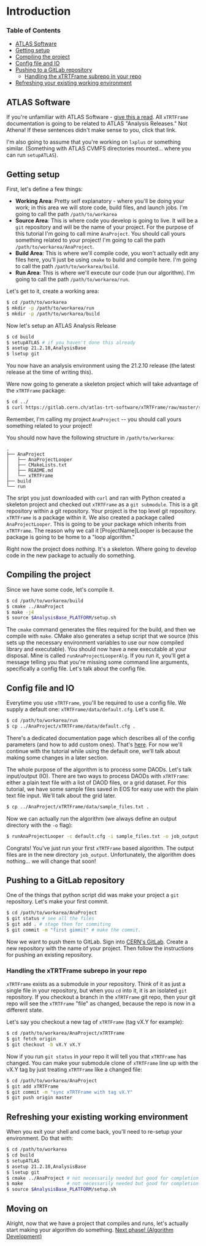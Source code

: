 # Introduction

### Table of Contents
* [ATLAS Software](#atlas-software)
* [Getting setup](#getting-setup)
* [Compiling the project](#compiling-the-project)
* [Config file and IO](#config-file-and-io)
* [Pushing to a GitLab repository](#pushing-to-a-gitlab-repository)
  + [Handling the xTRTFrame subrepo in your repo](#handling-the-xtrtframe-subrepo-in-your-repo)
* [Refreshing your existing working environment](#refreshing-your-existing-working-environment)

## ATLAS Software

If you're unfamiliar with ATLAS Software - [give this a
read](ATLASSW.md). All `xTRTFrame` documentation is going to be related
to ATLAS "Analysis Releases." Not Athena! If these sentences didn't
make sense to you, click that link.

I'm also going to assume that you're working on `lxplus` or something
similar. (Something with ATLAS CVMFS directories mounted... where you
can run `setupATLAS`).

## Getting setup

First, let's define a few things:

* **Working Area**: Pretty self explanatory - where you'll be doing
  your work; in this area we will store code, build files, and launch
  jobs. I'm going to call the path `/path/to/workarea`
* **Source Area**: This is where code you develop is going to live. It
  will be a `git` repository and will be the name of your project. For
  the purpose of this tutorial I'm going to call mine
  `AnaProject`. You should call yours something related to your
  project! I'm going to call the path `/path/to/workarea/AnaProject`.
* **Build Area**: This is where we'll compile code, you won't actually
  edit any files here, you'll just be using `cmake` to build and compile
  here. I'm going to call the path `/path/to/workarea/build`.
* **Run Area**: This is where we'll execute our code (run our
  algorithm). I'm going to call the path `/path/to/workarea/run`.

Let's get to it, create a working area:

```sh
$ cd /path/to/workarea
$ mkdir -p /path/to/workarea/run
$ mkdir -p /path/to/workarea/build
```

Now let's setup an ATLAS Analysis Release

```sh
$ cd build
$ setupATLAS # if you haven't done this already
$ asetup 21.2.10,AnalysisBase
$ lsetup git
```

You now have an analysis environment using the 21.2.10 release (the
latest release at the time of writing this).

Were now going to generate a skeleton project which will take
advantage of the `xTRTFrame` package:

```sh
$ cd ../
$ curl https://gitlab.cern.ch/atlas-trt-software/xTRTFrame/raw/master/scripts/xTRTGenerateProject.py | python - AnaProject
```

Remember, I'm calling my project `AnaProject` -- you should call yours
something related to your project!

You should now have the following structure in `/path/to/workarea`:
```
.
├── AnaProject
│   ├── AnaProjectLooper
│   ├── CMakeLists.txt
│   ├── README.md
│   └── xTRTFrame
├── build
└── run
```

The sript you just downloaded with `curl` and ran with Python created
a skeleton project and checked out `xTRTFrame` as a `git
submodule`. This is a git repository within a git repository.  Your
project is the top level git repository. `xTRTFrame` is a package
within it. We also created a package called `AnaProjectLooper`. This
is going to be your package which inherits from `xTRTFrame`. The
reason why we call it [ProjectName]Looper is because the package is
going to be home to a "loop algorithm."

Right now the project does _nothing_. It's a skeleton. Where going to
develop code in the new package to actually do something.


## Compiling the project

Since we have some code, let's compile it.

```sh
$ cd /path/to/workarea/build
$ cmake ../AnaProject
$ make -j4
$ source $AnalysisBase_PLATFORM/setup.sh
```

The `cmake` command generates the files required for the build, and
then we compile with `make`. CMake also generates a setup script that
we source (this sets up the necessary environment variables to use our
now compiled library and executable). You should now have a new
executable at your disposal. Mine is called
`runAnaProjectLooperAlg`. If you run it, you'll get a message telling
you that you're missing some command line arguments, specifically a
config file. Let's talk about the config file.

## Config file and IO

Everytime you use `xTRTFrame`, you'll be required to use a config
file. We supply a default one: `xTRTFrame/data/default.cfg`. Let's use
it.

```sh
$ cd /path/to/workarea/run
$ cp ../AnaProject/xTRTFrame/data/default.cfg .
```

There's a dedicated documentation page which describes all of the
config parameters (and how to add custom ones). That's
[here](Config.md). For now we'll continue with the tutorial while
using the default one, we'll talk about making some changes in a later
section.

The whole purpose of the algorithm is to process some DAODs. Let's
talk input/output (IO). There are two ways to process DAODs with
`xTRTFrame`: either a plain text file with a list of DAOD files, or a
grid dataset. For this tutorial, we have some sample files saved in
EOS for easy use with the plain text file input. We'll talk about the
grid later.

```sh
$ cp ../AnaProject/xTRTFrame/data/sample_files.txt .
```

Now we can actually run the algorithm (we always define an output
directory with the `-o` flag):

```sh
$ runAnaProjectLooper -c default.cfg -i sample_files.txt -o job_output
```

Congrats! You've just run your first `xTRTFrame` based algorithm. The
output files are in the new directory `job_output`. Unfortunately, the
algorithm does nothing... we will change that soon!

## Pushing to a GitLab repository

One of the things that python script did was make your project a `git`
repository. Let's make your first commit.

```sh
$ cd /path/to/workarea/AnaProject
$ git status # see all the files
$ git add . # stage them for commiting
$ git commit -m "first gimmit" # make the commit.
```

Now we want to push them to GitLab. Sign into [CERN's
GitLab](https://gitlab.cern.ch/). Create a new repository with the
name of your project. Then follow the instructions for pushing an
existing repository.

### Handling the xTRTFrame subrepo in your repo

`xTRTFrame` exists as a submodule in _your_ repository. Think of it as
just a single file in your repository, but when you `cd` into it, it
is an isolated `git` repository. If you checkout a branch in the
`xTRTFrame` git repo, then your git repo will see the `xTRTFrame`
"file" as changed, because the repo is now in a different state.

Let's say you checkout a new tag of `xTRTFrame` (tag vX.Y for example):
```sh
$ cd /path/to/workarea/AnaProject/xTRTFrame
$ git fetch origin
$ git checkout -b vX.Y vX.Y
```

Now if you run `git status` in _your_ repo it will tell you that
`xTRTFrame` has changed. You can make your submodule clone of
`xTRTFrame` line up with the vX.Y tag by just treating `xTRTFrame`
like a changed file:

```sh
$ cd /path/to/workarea/AnaProject
$ git add xTRTFrame
$ git commit -m "sync xTRTFrame with tag vX.Y"
$ git push origin master
```

## Refreshing your existing working environment

When you exit your shell and come back, you'll need to re-setup your
environment. Do that with:

```sh
$ cd /path/to/workarea
$ cd build
$ setupATLAS
$ asetup 21.2.10,AnalysisBase
$ lsetup git
$ cmake ../AnaProject # not necessarily needed but good for completion
$ make                # not necessarily needed but good for completion
$ source $AnalysisBase_PLATFORM/setup.sh
```

## Moving on

Alright, now that we have a project that compiles and runs, let's
actually start making your algorithm do something. [Next
phase! (Algorithm Development)](AlgDevelopment1.md)
